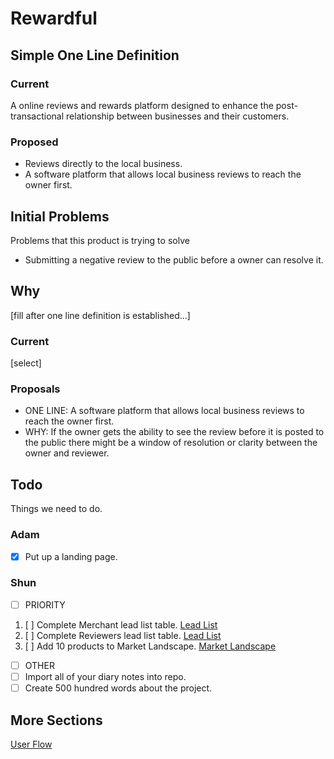 # Rewardful
## Simple One Line Definition
### Current
A online reviews and rewards platform designed to enhance the post-transactional relationship between businesses and their customers.
### Proposed
- Reviews directly to the local business.
 - A software platform that allows local business reviews to reach the owner first.

## Initial Problems
Problems that this product is trying to solve
- Submitting a negative review to the public before a owner can resolve it.

## Why
[fill after one line definition is established...]
### Current
[select]
### Proposals
- ONE LINE: A software platform that allows local business reviews to reach the owner first.
 - WHY: If the owner gets the ability to see the review before it is posted to the public there might be a window of resolution or clarity between the owner and reviewer.  

## Todo
Things we need to do.

### Adam
- [x] Put up a landing page.

### Shun
- [ ] PRIORITY
 1. [ ] Complete Merchant lead list table.
  [Lead List](biz/sales/our-first-merchants/lead-list.md)
 2. [ ] Complete Reviewers lead list table.
  [Lead List](biz/sales/our-first-reviewers/lead-list.md)
 3. [ ] Add 10 products to Market Landscape.
 [Market Landscape](biz/market-landscape/general.md)
- [ ] OTHER
 - [ ] Import all of your diary notes into repo.
 - [ ] Create 500 hundred words about the project.
 
## More Sections
[User Flow](user-flow.md)
